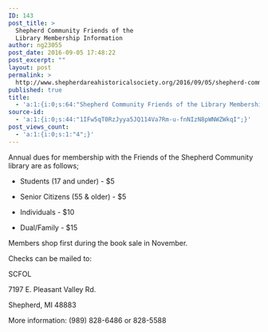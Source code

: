 ```yaml
---
ID: 143
post_title: >
  Shepherd Community Friends of the
  Library Membership Information
author: ng23055
post_date: 2016-09-05 17:48:22
post_excerpt: ""
layout: post
permalink: >
  http://www.shepherdareahistoricalsociety.org/2016/09/05/shepherd-community-friends-of-the-library-membership-information-2/
published: true
title:
  - 'a:1:{i:0;s:64:"Shepherd Community Friends of the Library Membership Information";}'
source-id:
  - 'a:1:{i:0;s:44:"1IFw5qT0RzJyya5JQ114Va7Rm-u-fnNIzN8pWNWZWkqI";}'
post_views_count:
  - 'a:1:{i:0;s:1:"4";}'
---
```

Annual dues for membership with the Friends of the Shepherd Community library are as follows;

<ul>
<li>Students (17 and under) - $5</p></li>
<li><p>Senior Citizens (55 &amp; older) - $5</p></li>
<li><p>Individuals - $10</p></li>
<li><p>Dual/Family - $15</p></li>
</ul>

<p>Members shop first during the book sale in November.

Checks can be mailed to:

SCFOL

7197 E. Pleasant Valley Rd.

Shepherd, MI 48883

More information: (989) 828-6486 or 828-5588